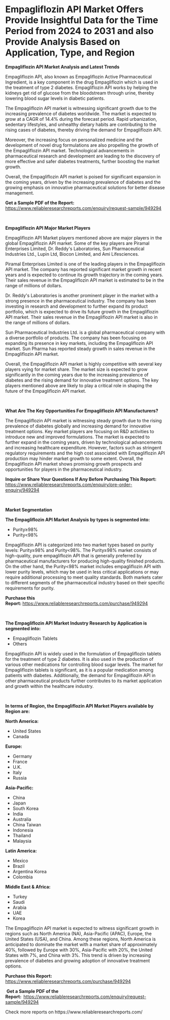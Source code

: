 <p><h1>Empagliflozin API Market Offers Provide Insightful Data for the Time Period from 2024 to 2031 and also Provide Analysis Based on Application, Type, and Region</h1></p><p><strong>Empagliflozin API Market Analysis and Latest Trends</strong></p>
<p><p>Empagliflozin API, also known as Empagliflozin Active Pharmaceutical Ingredient, is a key component in the drug Empagliflozin which is used in the treatment of type 2 diabetes. Empagliflozin API works by helping the kidneys get rid of glucose from the bloodstream through urine, thereby lowering blood sugar levels in diabetic patients.</p><p>The Empagliflozin API market is witnessing significant growth due to the increasing prevalence of diabetes worldwide. The market is expected to grow at a CAGR of 14.4% during the forecast period. Rapid urbanization, sedentary lifestyles, and unhealthy dietary habits are contributing to the rising cases of diabetes, thereby driving the demand for Empagliflozin API.</p><p>Moreover, the increasing focus on personalized medicine and the development of novel drug formulations are also propelling the growth of the Empagliflozin API market. Technological advancements in pharmaceutical research and development are leading to the discovery of more effective and safer diabetes treatments, further boosting the market growth.</p><p>Overall, the Empagliflozin API market is poised for significant expansion in the coming years, driven by the increasing prevalence of diabetes and the growing emphasis on innovative pharmaceutical solutions for better disease management.</p></p>
<p><strong>Get a Sample PDF of the Report:&nbsp;</strong> <a href="https://www.reliableresearchreports.com/enquiry/request-sample/949294">https://www.reliableresearchreports.com/enquiry/request-sample/949294</a></p>
<p>&nbsp;</p>
<p><strong>Empagliflozin API Major Market Players</strong></p>
<p><p>Empagliflozin API Market players mentioned above are major players in the global Empagliflozin API market. Some of the key players are Piramal Enterprises Limited, Dr. Reddy's Laboratories, Sun Pharmaceutical Industries Ltd., Lupin Ltd, Biocon Limited, and Ami Lifesciences. </p><p>Piramal Enterprises Limited is one of the leading players in the Empagliflozin API market. The company has reported significant market growth in recent years and is expected to continue its growth trajectory in the coming years. Their sales revenue in the Empagliflozin API market is estimated to be in the range of millions of dollars.</p><p>Dr. Reddy's Laboratories is another prominent player in the market with a strong presence in the pharmaceutical industry. The company has been investing in research and development to further expand its product portfolio, which is expected to drive its future growth in the Empagliflozin API market. Their sales revenue in the Empagliflozin API market is also in the range of millions of dollars.</p><p>Sun Pharmaceutical Industries Ltd. is a global pharmaceutical company with a diverse portfolio of products. The company has been focusing on expanding its presence in key markets, including the Empagliflozin API market. Sun Pharma has reported steady growth in sales revenue in the Empagliflozin API market.</p><p>Overall, the Empagliflozin API market is highly competitive with several key players vying for market share. The market size is expected to grow significantly in the coming years due to the increasing prevalence of diabetes and the rising demand for innovative treatment options. The key players mentioned above are likely to play a critical role in shaping the future of the Empagliflozin API market.</p></p>
<p>&nbsp;</p>
<p><strong>What Are The Key Opportunities For Empagliflozin API Manufacturers?</strong></p>
<p><p>The Empagliflozin API market is witnessing steady growth due to the rising prevalence of diabetes globally and increasing demand for innovative treatment options. Key market players are focusing on R&D activities to introduce new and improved formulations. The market is expected to further expand in the coming years, driven by technological advancements and increasing healthcare expenditure. However, factors such as stringent regulatory requirements and the high cost associated with Empagliflozin API production may hinder market growth to some extent. Overall, the Empagliflozin API market shows promising growth prospects and opportunities for players in the pharmaceutical industry.</p></p>
<p><strong>Inquire or Share Your Questions If Any Before Purchasing This Report:</strong> <a href="https://www.reliableresearchreports.com/enquiry/pre-order-enquiry/949294">https://www.reliableresearchreports.com/enquiry/pre-order-enquiry/949294</a></p>
<p>&nbsp;</p>
<p><strong>Market Segmentation</strong></p>
<p><strong>The Empagliflozin API Market Analysis by types is segmented into:</strong></p>
<p><ul><li>Purity≥98%</li><li>Purity<98%</li></ul></p>
<p><p>Empagliflozin API is categorized into two market types based on purity levels: Purity≥98% and Purity<98%. The Purity≥98% market consists of high-quality, pure empagliflozin API that is generally preferred by pharmaceutical manufacturers for producing high-quality finished products. On the other hand, the Purity<98% market includes empagliflozin API with lower purity levels, which may be used in less critical applications or may require additional processing to meet quality standards. Both markets cater to different segments of the pharmaceutical industry based on their specific requirements for purity.</p></p>
<p><strong>Purchase this Report:&nbsp;</strong><a href="https://www.reliableresearchreports.com/purchase/949294">https://www.reliableresearchreports.com/purchase/949294</a></p>
<p>&nbsp;</p>
<p><strong>The Empagliflozin API Market Industry Research by Application is segmented into:</strong></p>
<p><ul><li>Empagliflozin Tablets</li><li>Others</li></ul></p>
<p><p>Empagliflozin API is widely used in the formulation of Empagliflozin tablets for the treatment of type 2 diabetes. It is also used in the production of various other medications for controlling blood sugar levels. The market for Empagliflozin tablets is significant, as it is a popular medication among patients with diabetes. Additionally, the demand for Empagliflozin API in other pharmaceutical products further contributes to its market application and growth within the healthcare industry.</p></p>
<p>&nbsp;</p>
<p><strong>In terms of Region, the Empagliflozin API Market Players available by Region are:</strong></p>
<p>
    <p> <strong> North America: </strong>
        <ul>
            <li>United States</li>
            <li>Canada</li>
        </ul>
        </p> 
    <p> <strong> Europe: </strong>
        <ul>
            <li>Germany</li>
            <li>France</li>
            <li>U.K.</li>
            <li>Italy</li>
            <li>Russia</li>
        </ul>
        </p> 
    <p> <strong> Asia-Pacific: </strong>
        <ul>
            <li>China</li>
            <li>Japan</li>
            <li>South Korea</li>
            <li>India</li>
            <li>Australia</li>
            <li>China Taiwan</li>
            <li>Indonesia</li>
            <li>Thailand</li>
            <li>Malaysia</li>
        </ul>
        </p> 
    <p> <strong> Latin America: </strong>
        <ul>
            <li>Mexico</li>
            <li>Brazil</li>
            <li>Argentina Korea</li>
            <li>Colombia</li>
        </ul>
        </p> 
    <p> <strong> Middle East & Africa: </strong>
        <ul>
            <li>Turkey</li>
            <li>Saudi</li>
            <li>Arabia</li>
            <li>UAE</li>
            <li>Korea</li>
        </ul>
    </p>
    </p>
<p><p>The Empagliflozin API market is expected to witness significant growth in regions such as North America (NA), Asia-Pacific (APAC), Europe, the United States (USA), and China. Among these regions, North America is anticipated to dominate the market with a market share of approximately 40%, followed by Europe with 30%, Asia-Pacific with 20%, the United States with 7%, and China with 3%. This trend is driven by increasing prevalence of diabetes and growing adoption of innovative treatment options.</p></p>
<p><strong>Purchase this Report: </strong><a href="https://www.reliableresearchreports.com/purchase/949294">https://www.reliableresearchreports.com/purchase/949294</a></p>
<p>&nbsp;<strong>Get a Sample PDF of the Report:&nbsp;&nbsp;</strong><a href="https://www.reliableresearchreports.com/enquiry/request-sample/949294">https://www.reliableresearchreports.com/enquiry/request-sample/949294</a></p>
<p><strong></strong></p>
<p>Check more reports on https://www.reliableresearchreports.com/</p>